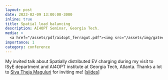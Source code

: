 ```yaml
---
layout: post
date: 2023-02-09 13:00:00-3000
inline: true
title: Spatial load balancing
description: AI4OPT Seminar, Georgia Tech.
media: >
  <a href="/assets/pdf/ai4opt_ferragut.pdf"><img src="/assets/img/gatech_talk.jpg" width="200"/></a>
importance: 1
category: conference
---
```


My invited talk about Spatially distributed EV charging during my visit to ISyE department and AI4OPT institute at Georgia Tech, Atlanta. Thanks a lot to [Siva Theja Maguluri](https://sites.google.com/site/sivatheja/) for inviting me! [[slides](/assets/pdf/ai4opt_ferragut.pdf)]
